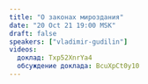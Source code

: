 ```yaml
---
title: "О законах мироздания"
date: "20 Oct 21 19:00 MSK"
draft: false
speakers: ["vladimir-gudilin"]
videos:
  доклад: Txp52XnrYa4
  обсуждение доклада: BcuXpCt0y10
---
```

